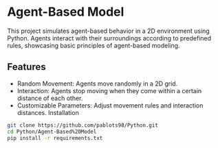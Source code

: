 # Agent-Based Model
This project simulates agent-based behavior in a 2D environment using Python. Agents interact with their surroundings according to predefined rules, showcasing basic principles of agent-based modeling.
## Features
- Random Movement: Agents move randomly in a 2D grid.
- Interaction: Agents stop moving when they come within a certain distance of each other.
- Customizable Parameters: Adjust movement rules and interaction distances.
Installation
```bash
git clone https://github.com/pablots98/Python.git
cd Python/Agent-Based%20Model
pip install -r requirements.txt
```
